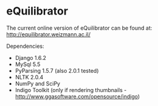 eQuilibrator
============

The current online version of eQuilibrator can be found at:
http://equilibrator.weizmann.ac.il/

Dependencies:
- Django 1.6.2
- MySql 5.5
- PyParsing 1.5.7 (also 2.0.1 tested)
- NLTK 2.0.4
- NumPy and SciPy
- Indigo Toolkit (only if rendering thumbnails - http://www.ggasoftware.com/opensource/indigo)


